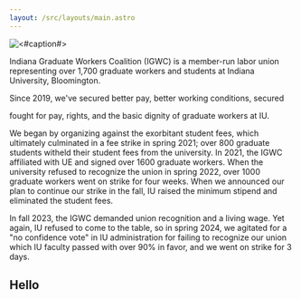 ```yaml
---
layout: /src/layouts/main.astro
---
```


![<#caption#>](/src/media/2024-march.jpg)

Indiana Graduate Workers Coalition (IGWC) is a member-run labor union representing over 1,700 graduate workers and students at Indiana University, Bloomington.

Since 2019, we've secured better pay, better working conditions, secured 



fought for pay, rights, and the basic dignity of graduate workers at IU. 

 We began by organizing against the exorbitant student fees, which ultimately culminated in a fee strike in spring 2021; over 800 graduate students witheld their student fees from the university. In 2021, the IGWC affiliated with UE and signed over 1600 graduate workers. When the university refused to recognize the union in spring 2022, over 1000 graduate workers went on strike for four weeks.
When we announced our plan to continue our strike in the fall, IU raised the minimum stipend and eliminated the student fees. 

In fall 2023, the IGWC demanded union recognition and a living wage. Yet again, IU refused to come to the table, so in spring 2024, we agitated for a "no confidence vote" in IU administration for failing to recognize our union which IU faculty passed with over 90% in favor, and we went on strike for 3 days. 


## Hello
